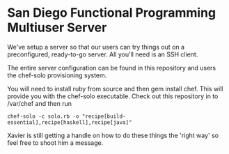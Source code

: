 San Diego Functional Programming Multiuser Server
=================================================

We've setup a server so that our users can try things out on a preconfigured, ready-to-go server. All you'll need is an SSH client.

The entire server configuration can be found in this repository and users the chef-solo provisioning system.

You will need to install ruby from source and then gem install chef. This will provide you with the chef-solo executable. Check out this repository in to /var/chef and then run

    chef-solo -c solo.rb -o "recipe[build-essential],recipe[haskell],recipe[java]"

Xavier is still getting a handle on how to do these things the 'right way' so feel free to shoot him a message.